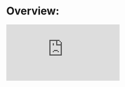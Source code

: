 # Overview: 

![alt text](https://github.com/grantjw/pol_text_proj4/blob/main/Analyzing%20Hiliary%20Clinton's%20Email%20write%20up.pdf)

